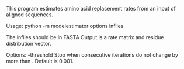 This program estimates amino acid replacement rates from an input of aligned sequences.


Usage: python -m modelestimator options infiles
        
The infiles should be in FASTA
Output is a rate matrix and residue distribution vector.
        
Options:
    -threshold <f> Stop when consecutive iterations do not change by more
                   than <f>. Default is 0.001.
